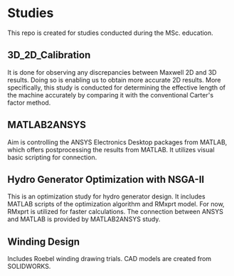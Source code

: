 # Studies
This repo is created for studies conducted during the MSc. education.

## 3D_2D_Calibration
It is done for observing any discrepancies between Maxwell 2D and 3D results. Doing so is enabling us to obtain more accurate 2D results. More specifically, this study is conducted for determining the effective length of the machine accurately by comparing it with the conventional Carter's factor method.

## MATLAB2ANSYS
Aim is controlling the ANSYS Electronics Desktop packages from MATLAB, which offers postprocessing the results from MATLAB. It utilizes visual basic scripting for connection.

## Hydro Generator Optimization with NSGA-II
This is an optimization study for hydro generator design. It includes MATLAB scripts of the optimization algorithm and RMxprt model. For now, RMxprt is utilized for faster calculations. The connection between ANSYS and MATLAB is provided by MATLAB2ANSYS study.

## Winding Design
Includes Roebel winding drawing trials. CAD models are created from SOLIDWORKS.
